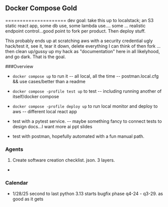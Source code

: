 ## Docker Compose Gold
=====================
dev goal: take this up to localstack; an S3 static react app, some db use, some lambda use....
some ... realistic endpoint control...good point to fork per product. Then deploy stuff.

This probably ends up at scratching aws with a security credential ugly hack/test it, see it, tear it down, delete everything I can think of then fork ... then clean up/gussy up my hack as "documentation" here in all likelyhood, and go dark. That is the goal.


###Overview
- ```docker compose up``` to run it
-- all local, all the time
-- postman.local.cfg && use cases/better than  a readme

- ```docker compose -profile test up``` to test
-- including running another of itself/docker compose

- ```docker compose -profile deploy up``` to run local monitor and deploy to aws
-- different local react app


- test with a pytest service.
-- maybe something fancy to connect tests to design docs...I want more ai ppt slides

- test with postman, hopefully automated with a fun manual path.

### Agents
1. Create software creation checklist. json. 3 layers. 
-



### Calendar
- 1/28/25 second to last python 3.13 starts bugfix phase q4-24 - q3-29. as good as it gets


